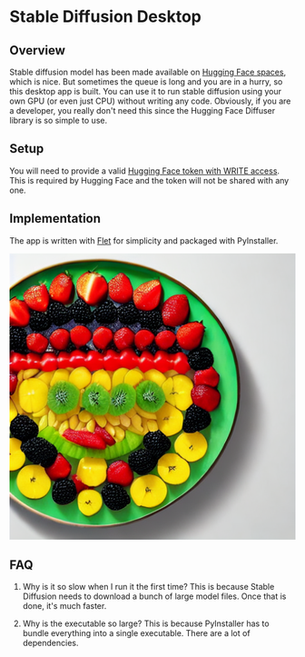 # Stable Diffusion Desktop

## Overview
Stable diffusion model has been made available on [Hugging Face spaces](https://huggingface.co/spaces/stabilityai/stable-diffusion), which is nice. But sometimes the queue is long and you are in a hurry, so this desktop app is built. You can use it to run stable diffusion using your own GPU (or even just CPU) without writing any code. Obviously, if you are a developer, you really don't need this since the Hugging Face Diffuser library is so simple to use.

## Setup
You will need to provide a valid [Hugging Face token with WRITE access](https://huggingface.co/docs/hub/security-tokens). This is required by Hugging Face and the token will not be shared with any one. 

## Implementation
The app is written with [Flet](https://flet.dev/) for simplicity and packaged with PyInstaller.

![SCREENSHOT](assets/stock.png)


## FAQ
1. Why is it so slow when I run it the first time?
This is because Stable Diffusion needs to download a bunch of large model files. Once that is done, it's much faster.

2. Why is the executable so large?
This is because PyInstaller has to bundle everything into a single executable. There are a lot of dependencies.